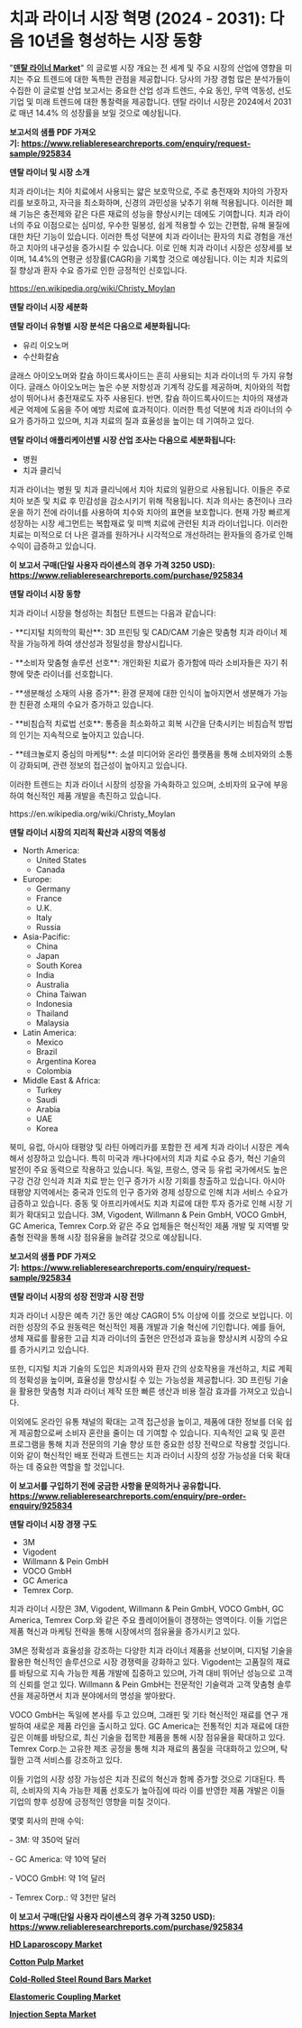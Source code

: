 <p><h1>치과 라이너 시장 혁명 (2024 - 2031): 다음 10년을 형성하는 시장 동향</h1></p><p>"<strong><a href="https://www.reliableresearchreports.com/dental-liners-market-in-global-r925834?utm_campaign=105&utm_medium=7&utm_source=Github&utm_content=ia&utm_term=10112024&utm_id=dental-liners">덴탈 라이너 Market</a></strong>" 의 글로벌 시장 개요는 전 세계 및 주요 시장의 산업에 영향을 미치는 주요 트렌드에 대한 독특한 관점을 제공합니다. 당사의 가장 경험 많은 분석가들이 수집한 이 글로벌 산업 보고서는 중요한 산업 성과 트렌드, 수요 동인, 무역 역동성, 선도 기업 및 미래 트렌드에 대한 통찰력을 제공합니다. 덴탈 라이너 시장은 2024에서 2031로 매년 14.4% 의 성장률을 보일 것으로 예상됩니다.</p>
<p><strong>보고서의 샘플 PDF 가져오기:&nbsp;<a href="https://www.reliableresearchreports.com/enquiry/request-sample/925834?utm_campaign=105&utm_medium=7&utm_source=Github&utm_content=ia&utm_term=10112024&utm_id=dental-liners">https://www.reliableresearchreports.com/enquiry/request-sample/925834</a></strong></p>
<p><strong>덴탈 라이너 및 시장 소개</strong></p>
<p><p>치과 라이너는 치아 치료에서 사용되는 얇은 보호막으로, 주로 충전재와 치아의 가장자리를 보호하고, 자극을 최소화하며, 신경의 과민성을 낮추기 위해 적용됩니다. 이러한 폐쇄 기능은 충전제와 같은 다른 재료의 성능을 향상시키는 데에도 기여합니다. 치과 라이너의 주요 이점으로는 심미성, 우수한 밀봉성, 쉽게 적용할 수 있는 간편함, 유해 물질에 대한 차단 기능이 있습니다. 이러한 특성 덕분에 치과 라이너는 환자의 치료 경험을 개선하고 치아의 내구성을 증가시킬 수 있습니다. 이로 인해 치과 라이너 시장은 성장세를 보이며, 14.4%의 연평균 성장률(CAGR)을 기록할 것으로 예상됩니다. 이는 치과 치료의 질 향상과 환자 수요 증가로 인한 긍정적인 신호입니다.</p></p>
<p><a href="https://en.wikipedia.org/wiki/Christy_Moylan?utm_campaign=105&utm_medium=7&utm_source=Github&utm_content=ia&utm_term=10112024&utm_id=dental-liners">https://en.wikipedia.org/wiki/Christy_Moylan</a></p>
<p><strong>덴탈 라이너 시장 세분화</strong></p>
<p><strong>덴탈 라이너 유형별 시장 분석은 다음으로 세분화됩니다:</strong></p>
<p><ul><li>유리 이오노머</li><li>수산화칼슘</li></ul></p>
<p><p>글래스 아이오노머와 칼슘 하이드록사이드는 흔히 사용되는 치과 라이너의 두 가지 유형이다. 글래스 아이오노머는 높은 수분 저항성과 기계적 강도를 제공하며, 치아와의 적합성이 뛰어나서 충전재로도 자주 사용된다. 반면, 칼슘 하이드록사이드는 치아의 재생과 세균 억제에 도움을 주어 예방 치료에 효과적이다. 이러한 특성 덕분에 치과 라이너의 수요가 증가하고 있으며, 치과 치료의 질과 효율성을 높이는 데 기여하고 있다.</p></p>
<p><strong>덴탈 라이너 애플리케이션별 시장 산업 조사는 다음으로 세분화됩니다:</strong></p>
<p><ul><li>병원</li><li>치과 클리닉</li></ul></p>
<p><p>치과 라이너는 병원 및 치과 클리닉에서 치아 치료의 일환으로 사용됩니다. 이들은 주로 치아 보존 및 치료 후 민감성을 감소시키기 위해 적용됩니다. 치과 의사는 충전이나 크라운을 하기 전에 라이너를 사용하여 치수와 치아의 표면을 보호합니다. 현재 가장 빠르게 성장하는 시장 세그먼트는 복합재료 및 미백 치료에 관련된 치과 라이너입니다. 이러한 치료는 미적으로 더 나은 결과를 원하거나 시각적으로 개선하려는 환자들의 증가로 인해 수익이 급증하고 있습니다.</p></p>
<p><strong>이 보고서 구매(단일 사용자 라이센스의 경우 가격 3250 USD): <a href="https://www.reliableresearchreports.com/purchase/925834?utm_campaign=105&utm_medium=7&utm_source=Github&utm_content=ia&utm_term=10112024&utm_id=dental-liners">https://www.reliableresearchreports.com/purchase/925834</a></strong></p>
<p><strong>덴탈 라이너 시장 동향</strong></p>
<p><p>치과 라이너 시장을 형성하는 최첨단 트렌드는 다음과 같습니다:</p><p>- **디지털 치의학의 확산**: 3D 프린팅 및 CAD/CAM 기술은 맞춤형 치과 라이너 제작을 가능하게 하여 생산성과 정밀성을 향상시킵니다.</p><p>- **소비자 맞춤형 솔루션 선호**: 개인화된 치료가 증가함에 따라 소비자들은 자기 취향에 맞춘 라이너를 선호합니다. </p><p>- **생분해성 소재의 사용 증가**: 환경 문제에 대한 인식이 높아지면서 생분해가 가능한 친환경 소재의 수요가 증가하고 있습니다.</p><p>- **비침습적 치료법 선호**: 통증을 최소화하고 회복 시간을 단축시키는 비침습적 방법의 인기는 지속적으로 높아지고 있습니다.</p><p>- **테크놀로지 중심의 마케팅**: 소셜 미디어와 온라인 플랫폼을 통해 소비자와의 소통이 강화되며, 관련 정보의 접근성이 높아지고 있습니다.</p><p>이러한 트렌드는 치과 라이너 시장의 성장을 가속화하고 있으며, 소비자의 요구에 부응하여 혁신적인 제품 개발을 촉진하고 있습니다.</p></p>
<p>https://en.wikipedia.org/wiki/Christy_Moylan</p>
<p><strong>덴탈 라이너 시장의 지리적 확산과 시장의 역동성</strong></p>
<p><ul>
    <li>
        North America:
        <ul>
            <li>United States</li>
            <li>Canada</li>
        </ul>
    </li>
    <li>
        Europe:
        <ul>
            <li>Germany</li>
            <li>France</li>
            <li>U.K.</li>
            <li>Italy</li>
            <li>Russia</li>
        </ul>
    </li>
    <li>
        Asia-Pacific:
        <ul>
            <li>China</li>
            <li>Japan</li>
            <li>South Korea</li>
            <li>India</li>
            <li>Australia</li>
            <li>China Taiwan</li>
            <li>Indonesia</li>
            <li>Thailand</li>
            <li>Malaysia</li>
        </ul>
    </li>
    <li>
        Latin America:
        <ul>
            <li>Mexico</li>
            <li>Brazil</li>
            <li>Argentina Korea</li>
            <li>Colombia</li>
        </ul>
    </li>
    <li>
        Middle East & Africa:
        <ul>
            <li>Turkey</li>
            <li>Saudi</li>
            <li>Arabia</li>
            <li>UAE</li>
            <li>Korea</li>
        </ul>
    </li>
    </ul></p>
<p><p>북미, 유럽, 아시아 태평양 및 라틴 아메리카를 포함한 전 세계 치과 라이너 시장은 계속해서 성장하고 있습니다. 특히 미국과 캐나다에서의 치과 치료 수요 증가, 혁신 기술의 발전이 주요 동력으로 작용하고 있습니다. 독일, 프랑스, 영국 등 유럽 국가에서도 높은 구강 건강 인식과 치과 치료 받는 인구 증가가 시장 기회를 창출하고 있습니다. 아시아 태평양 지역에서는 중국과 인도의 인구 증가와 경제 성장으로 인해 치과 서비스 수요가 급증하고 있습니다. 중동 및 아프리카에서도 치과 치료에 대한 투자 증가로 인해 시장 기회가 확대되고 있습니다. 3M, Vigodent, Willmann & Pein GmbH, VOCO GmbH, GC America, Temrex Corp.와 같은 주요 업체들은 혁신적인 제품 개발 및 지역별 맞춤형 전략을 통해 시장 점유율을 늘려갈 것으로 예상됩니다.</p></p>
<p><strong>보고서의 샘플 PDF 가져오기:&nbsp;<a href="https://www.reliableresearchreports.com/enquiry/request-sample/925834?utm_campaign=105&utm_medium=7&utm_source=Github&utm_content=ia&utm_term=10112024&utm_id=dental-liners">https://www.reliableresearchreports.com/enquiry/request-sample/925834</a></strong></p>
<p><strong>덴탈 라이너 시장의 성장 전망과 시장 전망</strong></p>
<p><p>치과 라이너 시장은 예측 기간 동안 예상 CAGR이 5% 이상에 이를 것으로 보입니다. 이러한 성장의 주요 원동력은 혁신적인 제품 개발과 기술 혁신에 기인합니다. 예를 들어, 생체 재료를 활용한 고급 치과 라이너의 출현은 안전성과 효능을 향상시켜 시장의 수요를 증가시키고 있습니다. </p><p>또한, 디지털 치과 기술의 도입은 치과의사와 환자 간의 상호작용을 개선하고, 치료 계획의 정확성을 높이며, 효율성을 향상시킬 수 있는 가능성을 제공합니다. 3D 프린팅 기술을 활용한 맞춤형 치과 라이너 제작 또한 빠른 생산과 비용 절감 효과를 가져오고 있습니다.</p><p>이외에도 온라인 유통 채널의 확대는 고객 접근성을 높이고, 제품에 대한 정보를 더욱 쉽게 제공함으로써 소비자 혼란을 줄이는 데 기여할 수 있습니다. 지속적인 교육 및 훈련 프로그램을 통해 치과 전문의의 기술 향상 또한 중요한 성장 전략으로 작용할 것입니다. 이와 같이 혁신적인 배포 전략과 트렌드는 치과 라이너 시장의 성장 가능성을 더욱 확대하는 데 중요한 역할을 할 것입니다.</p></p>
<p><strong>이 보고서를 구입하기 전에 궁금한 사항을 문의하거나 공유합니다. <a href="https://www.reliableresearchreports.com/enquiry/pre-order-enquiry/925834?utm_campaign=105&utm_medium=7&utm_source=Github&utm_content=ia&utm_term=10112024&utm_id=dental-liners">https://www.reliableresearchreports.com/enquiry/pre-order-enquiry/925834</a></strong></p>
<p><strong>덴탈 라이너 시장 경쟁 구도</strong></p>
<p><ul><li>3M</li><li>Vigodent</li><li>Willmann & Pein GmbH</li><li>VOCO GmbH</li><li>GC America</li><li>Temrex Corp.</li></ul></p>
<p><p>치과 라이너 시장은 3M, Vigodent, Willmann & Pein GmbH, VOCO GmbH, GC America, Temrex Corp.와 같은 주요 플레이어들이 경쟁하는 영역이다. 이들 기업은 제품 혁신과 마케팅 전략을 통해 시장에서의 점유율을 증가시키고 있다.</p><p>3M은 정확성과 효율성을 강조하는 다양한 치과 라이너 제품을 선보이며, 디지털 기술을 활용한 혁신적인 솔루션으로 시장 경쟁력을 강화하고 있다. Vigodent는 고품질의 재료를 바탕으로 지속 가능한 제품 개발에 집중하고 있으며, 가격 대비 뛰어난 성능으로 고객의 신뢰를 얻고 있다. Willmann & Pein GmbH는 전문적인 기술력과 고객 맞춤형 솔루션을 제공하면서 치과 분야에서의 명성을 쌓아왔다.</p><p>VOCO GmbH는 독일에 본사를 두고 있으며, 그래핀 및 기타 혁신적인 재료를 연구 개발하여 새로운 제품 라인을 출시하고 있다. GC America는 전통적인 치과 재료에 대한 깊은 이해를 바탕으로, 최신 기술을 접목한 제품을 통해 시장 점유율을 확대하고 있다. Temrex Corp.는 고유한 제조 공정을 통해 치과 재료의 품질을 극대화하고 있으며, 탁월한 고객 서비스를 강조하고 있다.</p><p>이들 기업의 시장 성장 가능성은 치과 진료의 혁신과 함께 증가할 것으로 기대된다. 특히, 소비자의 지속 가능한 제품 선호도가 높아짐에 따라 이를 반영한 제품 개발은 이들 기업의 향후 성장에 긍정적인 영향을 미칠 것이다.</p><p>몇몇 회사의 판매 수익:</p><p>- 3M: 약 350억 달러</p><p>- GC America: 약 10억 달러</p><p>- VOCO GmbH: 약 1억 달러</p><p>- Temrex Corp.: 약 3천만 달러</p></p>
<p><strong>이 보고서 구매(단일 사용자 라이센스의 경우 가격 3250 USD): <a href="https://www.reliableresearchreports.com/purchase/925834?utm_campaign=105&utm_medium=7&utm_source=Github&utm_content=ia&utm_term=10112024&utm_id=dental-liners">https://www.reliableresearchreports.com/purchase/925834</a></strong></p>
<p><strong><p><a href="https://issuu.com/reportprime-2/docs/hd-laparoscopy-market-size-2030.ppt_cf2d1f047b602c?utm_campaign=105&utm_medium=7&utm_source=Github&utm_content=ia&utm_term=10112024&utm_id=dental-liners">HD Laparoscopy Market</a></p><p><a href="https://github.com/ChristianClark406/Market-Research-Report-List-1/blob/main/cotton-pulp-market.md?utm_campaign=105&utm_medium=7&utm_source=Github&utm_content=ia&utm_term=10112024&utm_id=dental-liners">Cotton Pulp Market</a></p><p><a href="https://www.linkedin.com/pulse/exploring-cold-rolled-steel-round-bars-market-dynamics-5moxc?utm_campaign=105&utm_medium=7&utm_source=Github&utm_content=ia&utm_term=10112024&utm_id=dental-liners">Cold-Rolled Steel Round Bars Market</a></p><p><a href="https://github.com/jennyt6m/Market-Research-Report-List-1/blob/main/elastomeric-coupling-market.md?utm_campaign=105&utm_medium=7&utm_source=Github&utm_content=ia&utm_term=10112024&utm_id=dental-liners">Elastomeric Coupling Market</a></p><p><a href="https://issuu.com/reportprime-2/docs/injection-septa-market-size-2030.pp_8bb5a3caa7783b?utm_campaign=105&utm_medium=7&utm_source=Github&utm_content=ia&utm_term=10112024&utm_id=dental-liners">Injection Septa Market</a></p></strong></p>
<p></p>